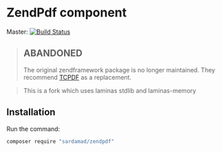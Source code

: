 # ZendPdf component

Master: [![Build Status](https://secure.travis-ci.org/zendframework/ZendPdf.png?branch=master)](http://travis-ci.org/zendframework/ZendPdf)

> ## ABANDONED
>
> The original zendframework package is no longer maintained. They recommend [TCPDF](https://tcpdf.org/) as a replacement.

> This is a fork which uses laminas stdlib and laminas-memory

## Installation
Run the command:

```bash
composer require "sardamad/zendpdf"
```
